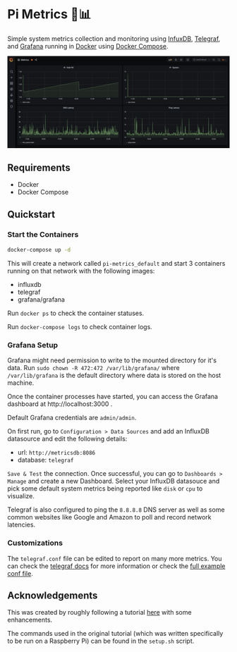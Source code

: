 # Pi Metrics 🥧📊

Simple system metrics collection and monitoring using [InfuxDB](https://www.influxdata.com/), [Telegraf](https://www.influxdata.com/time-series-platform/telegraf/), and [Grafana](https://grafana.com/) running in [Docker](https://www.docker.com/) using [Docker Compose](https://docs.docker.com/compose/).

![GitHub Logo](/images/metrics.png)

## Requirements

- Docker
- Docker Compose

## Quickstart

### Start the Containers

```bash
docker-compose up -d
```

This will create a network called `pi-metrics_default` and start 3 containers running on that network with the following images:

- influxdb
- telegraf
- grafana/grafana

Run `docker ps` to check the container statuses.

Run `docker-compose logs` to check container logs.

### Grafana Setup

Grafana might need permission to write to the mounted directory for it's data.
Run `sudo chown -R 472:472 /var/lib/grafana/` where `/var/lib/grafana` is the default directory where data is stored on the host machine.

Once the container processes have started, you can access the Grafana dashboard at http://localhost:3000 .

Default Grafana credentials are `admin/admin`.

On first run, go to `Configuration > Data Sources` and add an InfluxDB datasource and edit the following details:

- url: `http://metricsdb:8086`
- database: `telegraf`

`Save & Test` the connection. Once successful, you can go to `Dashboards > Manage` and create a new Dashboard. Select your InfluxDB datasouce and pick some default system metrics being reported like `disk` or `cpu` to visualize.

Telegraf is also configured to ping the `8.8.8.8` DNS server as well as some common websites like Google and Amazon to poll and record network latencies.

### Customizations

The `telegraf.conf` file can be edited to report on many more metrics. You can check the [telegraf docs](https://docs.influxdata.com/telegraf/v1.14/administration/configuration/) for more information or check the [full example conf file](https://github.com/influxdata/telegraf/blob/master/etc/telegraf.conf).

## Acknowledgements

This was created by roughly following a tutorial [here](https://medium.com/@petey5000/monitoring-your-home-network-with-influxdb-on-raspberry-pi-with-docker-78a23559ffea) with some enhancements.

The commands used in the original tutorial (which was written specifically to be run on a Raspberry Pi) can be found in the `setup.sh` script.

